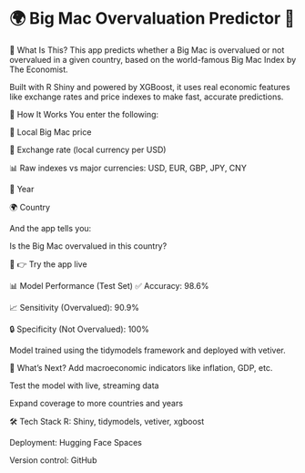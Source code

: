 # 🌍 Big Mac Overvaluation Predictor 🍔
🔎 What Is This?
This app predicts whether a Big Mac is overvalued or not overvalued in a given country, based on the world-famous Big Mac Index by The Economist.

Built with R Shiny and powered by XGBoost, it uses real economic features like exchange rates and price indexes to make fast, accurate predictions.

🧠 How It Works
You enter the following:

🍔 Local Big Mac price

💱 Exchange rate (local currency per USD)

📊 Raw indexes vs major currencies: USD, EUR, GBP, JPY, CNY

📆 Year

🌍 Country

And the app tells you:

Is the Big Mac overvalued in this country?

🔗 👉 Try the app live

📊 Model Performance (Test Set)
✅ Accuracy: 98.6%

📈 Sensitivity (Overvalued): 90.9%

🔒 Specificity (Not Overvalued): 100%

Model trained using the tidymodels framework and deployed with vetiver.

🚀 What’s Next?
Add macroeconomic indicators like inflation, GDP, etc.

Test the model with live, streaming data

Expand coverage to more countries and years

🛠️ Tech Stack
R: Shiny, tidymodels, vetiver, xgboost

Deployment: Hugging Face Spaces

Version control: GitHub
